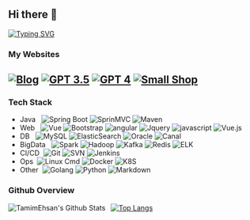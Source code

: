 ## Hi there 👋
  <div>
    <a href="https://guitang.fun">
    <img src="https://readme-typing-svg.demolab.com?font=Fira+Code&pause=1000&random=false&width=435&lines=console.log(%22Hello%2C+World%22);wish+you+have+a+nice+day+!" alt="Typing SVG" /></a>
  </div>

### My Websites
[![Blog](https://img.shields.io/badge/-Blog-21759B?style=flat&logo=WordPress&logoColor=white&link=https://guitang.fun)](https://guitang.fun)
[![GPT 3.5](https://img.shields.io/badge/-GPT3.5-21759B?logo=openai)](https://gpt.guitang.fun)
[![GPT 4](https://img.shields.io/badge/-GPT4-21759B?logo=openai)](https://cws.guitang.fun)
[![Small Shop](https://img.shields.io/badge/-Shop-21759B?logo=shopee&logoColor=white)](https://buy.guitang.fun/)
---

### Tech Stack
  <!-- 技术栈 Tech Stack-->
  - Java &#160; ![Spring Boot](https://img.shields.io/badge/-SpringBoot-333333?style=flat&logo=springboot)
![SprinMVC](https://img.shields.io/badge/-SprinMVC-333333?style=flat&logo=spring)
![Maven](https://img.shields.io/badge/-Maven-333333?style=flat&logo=apachemaven)
- Web &#160; ![Vue](https://img.shields.io/badge/-VUE-333333?style=flat&logo=vuedotjs)
![Bootstrap](https://img.shields.io/badge/-Bootstrap-333333?style=flat&logo=bootstrap)
![angular](https://img.shields.io/badge/-AngularJS-333333?style=flat&logo=angular)
![Jquery](https://img.shields.io/badge/-Jquery-333333?style=flat&logo=jquery)
![javascript](https://img.shields.io/badge/-javascript-333333?style=flat&logo=javascript)
![Vue.js](https://img.shields.io/badge/-VueJS-333333?style=flat&logo=Vue.js)
- DB &#160; ![MySQL](https://img.shields.io/badge/-MySQL-333333?style=flat&logo=mysql&logoColor=white)
![ElasticSearch](https://img.shields.io/badge/-elasticsearch-333333?style=flat&logo=elasticsearch)
![Oracle](https://img.shields.io/badge/-Oracle-333333?style=flat&logo=Oracle)
![Canal](https://img.shields.io/badge/-Canal-333333?style=flat&logo=alibabadotcom)
- BigData &#160;
![Spark](https://img.shields.io/badge/-Spark-333333?style=flat&logo=apachespark)
![Hadoop](https://img.shields.io/badge/-Hadoop-333333?style=flat&logo=apachehadoop)
![Kafka](https://img.shields.io/badge/-Kafka-333333?style=flat&logo=apachekafka)
![Redis](https://img.shields.io/badge/-Redis-333333?style=flat&logo=redis)
![ELK](https://img.shields.io/badge/-ELK-333333?style=flat&logo=elastic)
- CI/CD &#160;![Git](https://img.shields.io/badge/-Git-333333?style=flat&logo=git)
![SVN](https://img.shields.io/badge/-SVN-333333?style=flat&logo=subversion)
![Jenkins](https://img.shields.io/badge/-Jenkins-333333?style=flat&logo=jenkins)
- Ops &#160;![Linux Cmd](https://img.shields.io/badge/-Linux-333333?style=flat&logo=linux)
![Docker](https://img.shields.io/badge/-Docker-333333?style=flat&logo=docker)
![K8S](https://img.shields.io/badge/-K8S-333333?style=flat&logo=kubernetes)
- Other &#160;![Golang](https://img.shields.io/badge/-Golang-333333?style=flat&logo=go)
![Python](https://img.shields.io/badge/-Python-333333?style=flat&logo=python)
![Markdown](https://img.shields.io/badge/-Markdown-333333?style=flat&logo=markdown)

### Github Overview
<img align="left" alt="TamimEhsan's Github Stats" src="https://github-readme-stats.vercel.app/api?username=gui66497&show_icons=true" />    &nbsp;
[![Top Langs](https://github-readme-stats.vercel.app/api/top-langs/?username=gui66497&layout=compact)](https://github.com/anuraghazra/github-readme-stats) 

